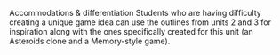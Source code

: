 Accommodations & differentiation
Students who are having difficulty creating a unique game idea can use the outlines from units 2 and 3 for inspiration along with the ones specifically created for this unit (an Asteroids clone and a Memory-style game).
